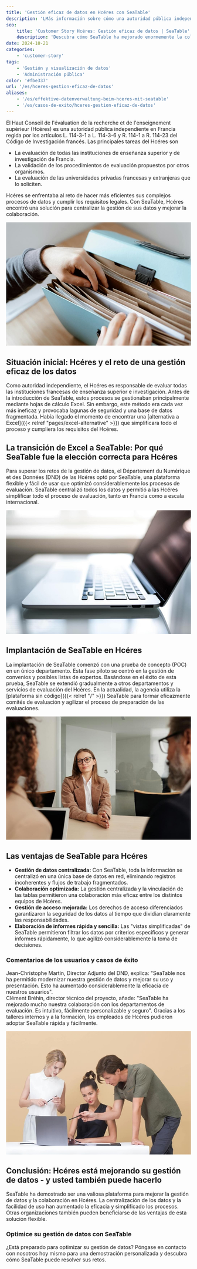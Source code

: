 ```yaml
---
title: 'Gestión eficaz de datos en Hcéres con SeaTable'
description: 'LMás información sobre cómo una autoridad pública independiente utiliza SeaTable.'
seo:
    title: 'Customer Story Hcéres: Gestión eficaz de datos | SeaTable'
    description: 'Descubra cómo SeaTable ha mejorado enormemente la colaboración con los departamentos de evaluación, haciéndola intuitiva, personalizable y segura'
date: 2024-10-21
categories:
    - 'customer-story'
tags:
    - 'Gestión y visualización de datos'
    - 'Administración pública'
color: '#fbe337'
url: '/es/hceres-gestion-eficaz-de-datos'
aliases:
    - '/es/effektive-datenverwaltung-beim-hceres-mit-seatable'
    - '/es/casos-de-exito/hceres-gestion-eficaz-de-datos'
---
```


El Haut Conseil de l'évaluation de la recherche et de l'enseignement supérieur (Hcéres) es una autoridad pública independiente en Francia regida por los artículos L. 114-3-1 a L. 114-3-6 y R. 114-1 a R. 114-23 del Código de Investigación francés. Las principales tareas del Hcéres son

- La evaluación de todas las instituciones de enseñanza superior y de investigación de Francia.
- La validación de los procedimientos de evaluación propuestos por otros organismos.
- La evaluación de las universidades privadas francesas y extranjeras que lo soliciten.  


Hcéres se enfrentaba al reto de hacer más eficientes sus complejos procesos de datos y cumplir los requisitos legales. Con SeaTable, Hcéres encontró una solución para centralizar la gestión de sus datos y mejorar la colaboración.

![La gestión de datos con carpetas es anticuada y tediosa - Transformación digital con SeaTable](pexels-anete-lusina-4792285-1.jpg)

## Situación inicial: Hcéres y el reto de una gestión eficaz de los datos

Como autoridad independiente, el Hcéres es responsable de evaluar todas las instituciones francesas de enseñanza superior e investigación. Antes de la introducción de SeaTable, estos procesos se gestionaban principalmente mediante hojas de cálculo Excel. Sin embargo, este método era cada vez más ineficaz y provocaba lagunas de seguridad y una base de datos fragmentada. Había llegado el momento de encontrar una [alternativa a Excel]({{< relref "pages/excel-alternative" >}}) que simplificara todo el proceso y cumpliera los requisitos del Hcéres.

## La transición de Excel a SeaTable: Por qué SeaTable fue la elección correcta para Hcéres

Para superar los retos de la gestión de datos, el Département du Numérique et des Données (DND) de las Hcéres optó por SeaTable, una plataforma flexible y fácil de usar que optimizó considerablemente los procesos de evaluación. SeaTable centralizó todos los datos y permitió a las Hcéres simplificar todo el proceso de evaluación, tanto en Francia como a escala internacional.

![Gestión digital con SeaTable](pexels-natri-792199-1.jpg)

## Implantación de SeaTable en Hcéres

La implantación de SeaTable comenzó con una prueba de concepto (POC) en un único departamento. Esta fase piloto se centró en la gestión de convenios y posibles listas de expertos. Basándose en el éxito de esta prueba, SeaTable se extendió gradualmente a otros departamentos y servicios de evaluación del Hcéres. En la actualidad, la agencia utiliza la [plataforma sin código]({{< relref "/" >}}) SeaTable para formar eficazmente comités de evaluación y agilizar el proceso de preparación de las evaluaciones.

![Asesoramiento sobre transformación digital con SeaTable](pexels-edmond-dantes-4342496-1.jpg)

## Las ventajas de SeaTable para Hcéres

- **Gestión de datos centralizada:** Con SeaTable, toda la información se centralizó en una única base de datos en red, eliminando registros incoherentes y flujos de trabajo fragmentados.
- **Colaboración optimizada:** La gestión centralizada y la vinculación de las tablas permitieron una colaboración más eficaz entre los distintos equipos de Hcéres.
- **Gestión de acceso mejorada:** Los derechos de acceso diferenciados garantizaron la seguridad de los datos al tiempo que dividían claramente las responsabilidades.
- **Elaboración de informes rápida y sencilla:** Las "vistas simplificadas" de SeaTable permitieron filtrar los datos por criterios específicos y generar informes rápidamente, lo que agilizó considerablemente la toma de decisiones.

### Comentarios de los usuarios y casos de éxito

Jean-Christophe Martin, Director Adjunto del DND, explica: "SeaTable nos ha permitido modernizar nuestra gestión de datos y mejorar su uso y presentación. Esto ha aumentado considerablemente la eficacia de nuestros usuarios".  
Clément Bréhin, director técnico del proyecto, añade: "SeaTable ha mejorado mucho nuestra colaboración con los departamentos de evaluación. Es intuitivo, fácilmente personalizable y seguro". Gracias a los talleres internos y a la formación, los empleados de Hcéres pudieron adoptar SeaTable rápida y fácilmente.

![Introducción de un nuevo sistema digital de gestión de datos](pexels-moose-photos-170195-1036641-1.jpg)

## Conclusión: Hcéres está mejorando su gestión de datos - y usted también puede hacerlo

SeaTable ha demostrado ser una valiosa plataforma para mejorar la gestión de datos y la colaboración en Hcéres. La centralización de los datos y la facilidad de uso han aumentado la eficacia y simplificado los procesos. Otras organizaciones también pueden beneficiarse de las ventajas de esta solución flexible.

### Optimice su gestión de datos con SeaTable

¿Está preparado para optimizar su gestión de datos? Póngase en contacto con nosotros hoy mismo para una demostración personalizada y descubra cómo SeaTable puede resolver sus retos.
